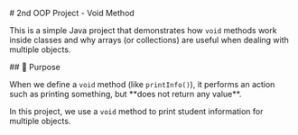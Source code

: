 \# 2nd OOP Project - Void Method



This is a simple Java project that demonstrates how `void` methods work inside classes and why arrays (or collections) are useful when dealing with multiple objects.



\## 🧠 Purpose



When we define a `void` method (like `printInfo()`), it performs an action such as printing something, but \*\*does not return any value\*\*.  

In this project, we use a `void` method to print student information for multiple objects.



